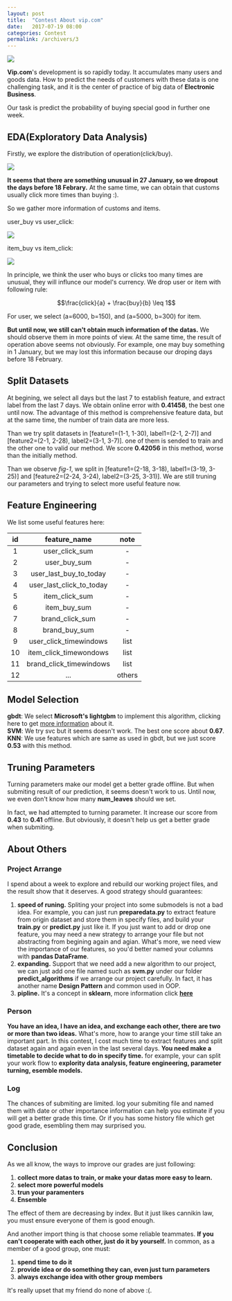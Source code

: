 ```yaml
---
layout: post
title:  "Contest About vip.com"
date:   2017-07-19 08:00
categories: Contest
permalink: /archivers/3
---
```


![](/image/contest.png)

**Vip.com**'s development is so rapidly today. It accumulates many users and goods data. How to predict the needs of customers with these data is one challenging task, and it is the center of practice of big data of **Electronic Business**.

Our task is predict the probability of buying special good in further one week.

<!--more-->

## EDA(Exploratory Data Analysis)

Firstly, we explore the distribution of operation(click/buy).

![](/image/wphui_1.png)

**It seems that there are something unusual in 27 January, so we dropout the days before 18 Febrary.** At the same time, we can obtain that customs usually click more times than buying :).

So we gather more information of customs and items.

user_buy vs user_click:

![](/image/wphui_2.png)

item_buy vs item_click:

![](/image/wphui_3.png)

In principle, we think the user who buys or clicks too many times are unusual, they will influnce our model's currency. We drop user or item with following rule:

$$\frac{click}{a} + \frac{buy}{b} \leq 1$$

For user, we select (a=6000, b=150), and (a=5000, b=300) for item.

**But until now, we still can't obtain much information of the datas.** We should observe them in more points of view. At the same time, the result of operation above seems not obviously. For example, one may buy something in 1 January, but we may lost this information because our droping days before 18 February.

## Split Datasets

At begining, we select all days but the last 7 to establish feature, and extract label from the last 7 days. We obtain online error with **0.41458**, the best one until now. The advantage of this method is comprehensive feature data, but at the same time, the number of train data are more less.

Than we try split datasets in [feature1=(1-1, 1-30), label1=(2-1, 2-7)] and [feature2=(2-1, 2-28), label2=(3-1, 3-7)]. one of them is sended to train and the other one to valid our method. We score **0.42056** in this method, worse than the initially method.

Than we observe *fig-1*, we split in [feature1=(2-18, 3-18), label1=(3-19, 3-25)] and [feature2=(2-24, 3-24), label2=(3-25, 3-31)]. We are still truning our parameters and trying to select more useful feature now.

## Feature Engineering

We list some useful features here:

|id|feature_name|note|
|:-:|:---------:|:---:|
|1|user_click_sum|-|
|2|user_buy_sum|-|
|3|user_last_buy_to_today|-|
|4|user_last_click_to_today|-|
|5|item_click_sum|-|
|6|item_buy_sum|-|
|7|brand_click_sum|-|
|8|brand_buy_sum|-|
|9|user_click_timewindows|list|
|10|item_click_timewondows|list|
|11|brand_click_timewindows|list|
|12|...|others|


## Model Selection

**gbdt**: We select **Microsoft's lightgbm** to implement this algorithm, clicking here to get [more information](https://github.com/Microsoft/LightGBM) about it.  
**SVM**: We try svc but it seems doesn't work. The best one score about **0.67**.  
**KNN**: We use features which are same as used in gbdt, but we just score **0.53** with this method.

## Truning Parameters

Turning parameters make our model get a better grade offline. But when submiting result of our prediction, it seems doesn't work to us. Until now, we even don't know how many **num_leaves** should we set.

In fact, we had attempted to turning parameter. It increase our score from **0.43** to **0.41** offline. But obviously, it doesn't help us get a better grade when submiting.

## About Others

### Project Arrange

I spend about a week to explore and rebuild our working project files, and the result show that it deserves. A good strategy should guarantees:

1. **speed of runing.** Spliting your project into some submodels is not a bad idea. For example, you can just run **preparedata.py** to extract feature from origin dataset and store them in specify files, and build your **train.py** or **predict.py** just like it. If you just want to add or drop one feature, you may need a new strategy to arrange your file but not abstracting from begining again and agian. What's more, we need view the importance of our features, so you'd better named your columns with **pandas DataFrame**. 
2. **expanding.** Support that we need add a new algorithm to our project, we can just add one file named such as **svm.py** under our folder **predict_algorithms** if we arrange our project carefully. In fact, it has another name **Design Pattern** and common used in OOP.
3. **pipline.** It's a concept in **sklearn**, more information click **[here](http://scikit-learn.org/stable/modules/generated/sklearn.pipeline.Pipeline.html)**

### Person

**You have an idea, I have an idea, and exchange each other, there are two or more than two ideas.** What's more, how to arange your time still take an important part. In this contest, I cost much time to extract features and split dataset again and again even in the last several days. **You need make a timetable to decide what to do in specify time.** for example, your can split your work flow to **explority data analysis, feature engineering, parameter turning, esemble models.**

### Log

The chances of submiting are limited. log your submiting file and named them with date or other importance information can help you estimate if you will get a better grade this time. Or if you has some history file which get good grade, esembling them may surprised you.

## Conclusion

As we all know, the ways to improve our grades are just following:

1.  **collect more datas to train, or make your datas more easy to learn.**
2.  **select more powerful models**
3.  **trun your paramenters**
4.  **Ensemble**

The effect of them are decreasing by index. But it just likes cannikin law, you must ensure everyone of them is good enough.

And another import thing is that choose some reliable teammates. **If you can't cooperate with each other, just do it by yourself.** In common, as a member of a good group, one must:

1.  **spend time to do it**
2.  **provide idea or do something they can, even just turn parameters**
3.  **always exchange idea with other group members**

It's really upset that my friend do none of above :(. 
